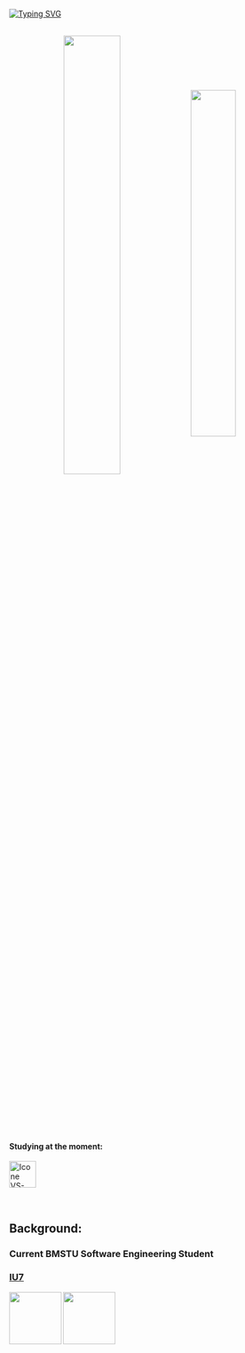 [![Typing SVG](https://readme-typing-svg.herokuapp.com?color=FF3670&size=35&center=true&vCenter=true&width=1000&lines=Welcome+to+my+GitHub+profile!;My+name+is+pai0id;I'm+a+Software+Engineering+Student)](https://git.io/typing-svg)

<br>

<div align="center" style="margin-bottom:200px">
 <img width=45% align="center" src="https://github-readme-stats.vercel.app/api?username=pai0id&theme=radical&show_icons=true" />
 <img width=40% align="center" src="https://github-readme-stats.vercel.app/api/top-langs/?username=pai0id&layout=compact&theme=radical&size_weight=0.5&count_weight=0.5" />
</div>


<br>


#### Studying at the moment:
  [<img height="48px" width="48px" alt="Icone VS-Code" src="https://skillicons.dev/icons?i=go"/>](https://golang.com/)

<br>

## Background:

### Current BMSTU Software Engineering Student
### [IU7](https://iu7.bmstu.ru/)
 [<img align="left" height="94px" width="94px" src="https://github.com/pai0id/pai0id/assets/127775298/384b82b3-c22e-4945-9a34-843a0aed5bb9">](https://bmstu.ru/)
[<img align="center" height="94px" width="94px" src="https://github.com/pai0id/pai0id/assets/127775298/38109095-dd94-4c59-b093-32fab756995a" misc="CockBalls">](https://www.youtube.com/watch?v=dQw4w9WgXcQ)

<br>
